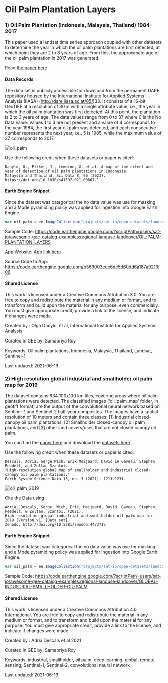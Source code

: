 # Oil Palm Plantation Layers

### 1) **Oil Palm Plantation (Indonesia, Malaysia, Thailand) 1984-2017**

This paper used a landsat time series approach coupled with other datasets to determine the year in which the oil palm plantations are first detected, at which point they are 2 to 3 years of age. From this, the approximate age of the oil palm plantation in 2017 was generated.

Read [the paper here](https://www.nature.com/articles/s41597-021-00867-1)

#### Data Records
The data set is publicly accessible for download from the permanent DARE repository housed by the International Institute for Applied Systems Analysis (IIASA) (http://dare.iiasa.ac.at/85/)33. It consists of a 16-bit GeoTIFF at a resolution of 30 m with a single attribute value, i.e., the year in which the oil palm plantation was first detected. At this point, the plantation is 2 to 3 years of age. The data values range from 0 to 37 where 0 is the No Data value. Values 1 to 3 are not present and a value of 4 corresponds to the year 1984, the first year oil palm was detected, and each consecutive number represents the next year, i.e., 5 is 1985, while the maximum value of 37 corresponds to 2017.

![oil_palm](https://user-images.githubusercontent.com/6677629/121999942-acdc8b80-cd73-11eb-84be-b1e6457803cb.gif)

Use the following credit when these datasets or paper is cited:

```
Danylo, O., Pirker, J., Lemoine, G. et al. A map of the extent and year of detection of oil palm plantations in Indonesia
Malaysia and Thailand. Sci Data 8, 96 (2021). https://doi.org/10.1038/s41597-021-00867-1
```

#### Earth Engine Snippet

Since the dataset was categorical the no data value was use for masking and a Mode pyramiding policy was applied for ingestion into Google Earth Engine.

```js
var oil_palm = ee.ImageCollection("projects/sat-io/open-datasets/landcover/oil-palm-plantation-1984_2017");
```

Sample Code: https://code.earthengine.google.com/?scriptPath=users/sat-io/awesome-gee-catalog-examples:regional-landuse-landcover/OIL-PALM-PLANTATION-LAYERS

App Website: [App link here](https://olhadanylo.users.earthengine.app/view/oilpalmseasia)

Source Code to App: https://code.earthengine.google.com/b569003eec6dc5d60dd6a187a9213f06

#### Shared License
This work is licensed under a Creative Commons Attribution 3.0. You are free to copy and redistribute the material in any medium or format, and to transform and build upon the material for any purpose, even commercially. You must give appropriate credit, provide a link to the license, and indicate if changes were made.

Created by : Olga Danylo, et al, International Institute for Applied Systems Analysis

Curated in GEE by: Samapriya Roy

Keywords: Oil palm plantations, Indonesia, Malaysia, Thailand, Landsat, Sentinel-1

Last updated: 2021-06-19


### 2) **High resolution global industrial and smallholder oil palm map for 2019**

The dataset contains 634 100x100 km tiles, covering areas where oil palm plantations were detected. The classified images (‘oil_palm_map’ folder, in geotiff format) are the output of the convolutional neural network based on Sentinel-1 and Sentinel-2 half-year composites. The images have a spatial resolution of 10 meters and contain three classes: [1] Industrial closed-canopy oil palm plantations, [2] Smallholder closed-canopy oil palm plantations, and [3] other land covers/uses that are not closed canopy oil palm.

You can find the [paper here](https://essd.copernicus.org/articles/13/1211/2021/essd-13-1211-2021.pdf) and download the [datasets here](https://zenodo.org/record/4473715)

Use the following credit when these datasets or paper is cited:

```
Descals, Adrià, Serge Wich, Erik Meijaard, David LA Gaveau, Stephen Peedell, and Zoltan Szantoi.
"High-resolution global map of smallholder and industrial closed-canopy oil palm plantations."
Earth System Science Data 13, no. 3 (2021): 1211-1231.
```

![oil_palm_2019](https://user-images.githubusercontent.com/6677629/125210739-51fd5d80-e267-11eb-9987-03db697959c0.gif)


Cite the Data using

```
Adrià, Descals, Serge, Wich, Erik, Meijaard, David, Gaveau, Stephen, Peedell, & Zoltan, Szantoi. (2021).
High resolution global industrial and smallholder oil palm map for 2019 (Version v1) [Data set].
Zenodo. http://doi.org/10.5281/zenodo.4473715
```

#### Earth Engine Snippet

Since the dataset was categorical the no data value was use for masking and a Mode pyramiding policy was applied for ingestion into Google Earth Engine.

```js
var oil_palm = ee.ImageCollection("projects/sat-io/open-datasets/landcover/oil_palm_industrial_smallholder_2019");
```

Sample Code: https://code.earthengine.google.com/?scriptPath=users/sat-io/awesome-gee-catalog-examples:regional-landuse-landcover/GLOBAL-INDUSTRIAL-SMALLHOLDER-OIL-PALM

#### Shared License
This work is licensed under a Creative Commons Attribution 4.0 International. You are free to copy and redistribute the material in any medium or format, and to transform and build upon the material for any purpose. You must give appropriate credit, provide a link to the license, and indicate if changes were made.

Created by : Adrià Descals et al 2021

Curated in GEE by: Samapriya Roy

Keywords: industrial, smallholder, oil palm, deep learning, global, remote sensing, Sentinel-1, Sentinel-2, convolutional neural network

Last updated: 2021-06-19

